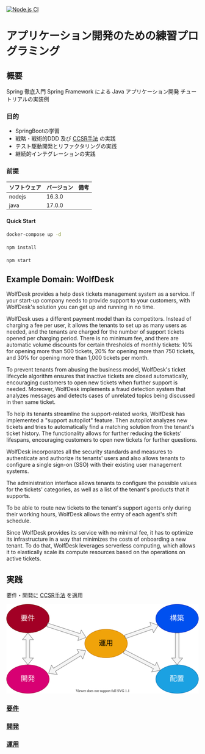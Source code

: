 [![Node.js CI](https://github.com/k2works/application_programing_excercise_2022/actions/workflows/node.js.yml/badge.svg)](https://github.com/k2works/application_programing_excercise_2022/actions/workflows/node.js.yml)

# アプリケーション開発のための練習プログラミング

## 概要

Spring 徹底入門 Spring Framework による Java アプリケーション開発 チュートリアルの実装例

### 目的

- SpringBootの学習
- 戦略・戦術的DDD 及び [CCSR手法](https://masuda220.hatenablog.com/entry/2020/05/27/103750) の実践
- テスト駆動開発とリファクタリングの実践
- 継続的インテグレーションの実践

### 前提

| ソフトウェア | バージョン  | 備考 |
|:-------|:-------| :--- |
| nodejs | 16.3.0 |      |
| java   | 17.0.0 |      |

#### Quick Start

```bash
docker-compose up -d 

npm install

npm start
```

## Example Domain: WolfDesk

WolfDesk provides a help desk tickets management system as a service. If your start-up company needs to provide support
to your customers, with WolfDesk's solution you can get up and running in no time.

WolfDesk uses a different payment model than its competitors. Instead of charging a fee per user, it allows the tenants
to set up as many users as needed, and the tenants are charged for the number of support tickets opened per charging
period. There is no minimum fee, and there are automatic volume discounts for certain thresholds of monthly tickets: 10%
for opening more than 500 tickets, 20% for opening more than 750 tickets, and 30% for opening more than 1,000 tickets
per month.

To prevent tenants from abusing the business model, WolfDesk's ticket lifecycle algorithm ensures that inactive tickets
are closed automatically, encouraging customers to open new tickets when further support is needed. Moreover, WolfDesk
implements a fraud detection system that analyzes messages and detects cases of unrelated topics being discussed in then
same ticket.

To help its tenants streamline the support-related works, WolfDesk has implemented a "support autopilot" feature. Then
autopilot analyzes new tickets and tries to automatically find a matching solution from the tenant's ticket history. The
functionality allows for further reducing the tickets' lifespans, encouraging customers to open new tickets for further
questions.

WolfDesk incorporates all the security standards and measures to authenticate and authorize its tenants' users and also
allows tenants to configure a single sign-on (SSO) with their existing user management systems.

The administration interface allows tenants to configure the possible values for the tickets' categories, as well as a
list of the tenant's products that it supports.

To be able to route new tickets to the tenant's support agents only during their working hours, WolfDesk allows the
entry of each agent's shift schedule.

Since WolfDesk provides its service with no minimal fee, it has to optimize its infrastructure in a way that minimizes
the costs of onboarding a new tenant. To do that, WolfDesk leverages serverless computing, which allows it to
elastically scale its compute resources based on the operations on active tickets.

## 実践

要件・開発に [CCSR手法](https://masuda220.hatenablog.com/entry/2020/05/27/103750) を適用

![](./docs/images/life_cycle.drawio.svg)

### [要件](./docs/index.adoc)

### [開発](./docs/index.adoc)

### [運用](./docs/index.adoc)
